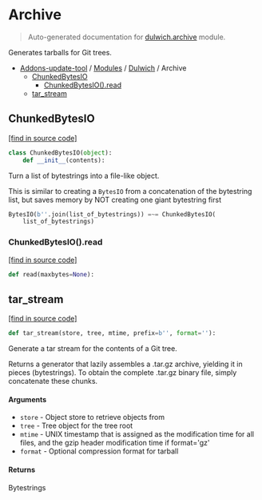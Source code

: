 # Archive

> Auto-generated documentation for [dulwich.archive](blob/master/dulwich/archive.py) module.

Generates tarballs for Git trees.

- [Addons-update-tool](..\README.md#addons-update-tool) / [Modules](..\MODULES.md#addons-update-tool-modules) / [Dulwich](index.md#dulwich) / Archive
    - [ChunkedBytesIO](#chunkedbytesio)
        - [ChunkedBytesIO().read](#chunkedbytesioread)
    - [tar_stream](#tar_stream)

## ChunkedBytesIO

[[find in source code]](blob/master/dulwich/archive.py#L35)

```python
class ChunkedBytesIO(object):
    def __init__(contents):
```

Turn a list of bytestrings into a file-like object.

This is similar to creating a `BytesIO` from a concatenation of the
bytestring list, but saves memory by NOT creating one giant bytestring
first

```python
BytesIO(b''.join(list_of_bytestrings)) =~= ChunkedBytesIO(
    list_of_bytestrings)
```

### ChunkedBytesIO().read

[[find in source code]](blob/master/dulwich/archive.py#L50)

```python
def read(maxbytes=None):
```

## tar_stream

[[find in source code]](blob/master/dulwich/archive.py#L72)

```python
def tar_stream(store, tree, mtime, prefix=b'', format=''):
```

Generate a tar stream for the contents of a Git tree.

Returns a generator that lazily assembles a .tar.gz archive, yielding it in
pieces (bytestrings). To obtain the complete .tar.gz binary file, simply
concatenate these chunks.

#### Arguments

- `store` - Object store to retrieve objects from
- `tree` - Tree object for the tree root
- `mtime` - UNIX timestamp that is assigned as the modification time for
  all files, and the gzip header modification time if format='gz'
- `format` - Optional compression format for tarball

#### Returns

Bytestrings
